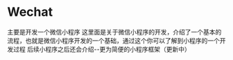 # Wechat
主要是开发一个微信小程序
这里面是关于微信小程序的开发，介绍了一个基本的流程，也就是微信小程序开发的一个基础，通过这个你可以了解到小程序的一个开发过程
后续小程序之后还会介绍--更为简便的小程序框架（更新中）
